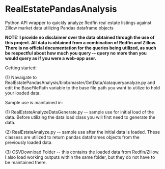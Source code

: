 # RealEstatePandasAnalysis
Python API wrapper to quickly analyze Redfin real estate listings against Zillow market data utilizing Pandas dataframe objects


**NOTE: I provide no disclaimer over the data obtained through the use of this project. All data is obtained from a combination of Redfin and Zillow. There is no official documentation for the queries being utilized, as such be respectful about how much you query -- query no more than you would query as if you were a web-app user.**


Getting started:

(1) Navaigate to RealEstatePandasAnalysis/blob/master/GetData/dataqueryanalyze.py and edit the BaseFilePath variable to the base file path you want to utilize to hold your loaded data.


Sample use is maintained in:

(1) RealEstateAnalyzeDataGenerate.py -- sample use for initial load of the data. Before utilizing the data load class you will first need to generate the data.

(2) RealEstateAnalyze.py -- sample use after the initial data is loaded. These classess are utilized to return pandas dataframes objects from the previously loaded data.

(3) CSVDownload Folder -- this contains the loaded data from Redfin/Zillow. I also load working outputs within the same folder, but they do not have to be maintained there.
